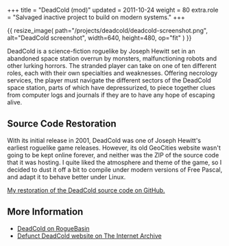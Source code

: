 +++
title = "DeadCold (mod)"
updated = 2011-10-24
weight = 80
extra.role = "Salvaged inactive project to build on modern systems."
+++

{{ resize_image(
  path="/projects/deadcold/deadcold-screenshot.png",
  alt="DeadCold screenshot",
  width=640,
  height=480,
  op="fit"
) }}

DeadCold is a science-fiction roguelike by Joseph Hewitt set in an abandoned space station overrun by monsters, malfunctioning robots and other lurking horrors.
The stranded player can take on one of ten different roles, each with their own specialties and weaknesses.
Offering necrology services, the player must navigate the different sectors of the DeadCold space station, parts of which have depressurized, to piece together clues from computer logs and journals if they are to have any hope of escaping alive.

<!-- more -->

## Source Code Restoration

With its initial release in 2001, DeadCold was one of Joseph Hewitt's earliest roguelike game releases.
However, its old GeoCities website wasn't going to be kept online forever, and neither was the ZIP of the source code that it was hosting.
I quite liked the atmosphere and theme of the game, so I decided to dust it off a bit to compile under modern versions of Free Pascal, and adapt it to behave better under Linux.

[My restoration of the DeadCold source code on GitHub.](https://github.com/tung/deadcold)

## More Information

- [DeadCold on RogueBasin](http://roguebasin.com/index.php/DeadCold)
- [Defunct DeadCold website on The Internet Archive](https://web.archive.org/web/20171226204308/http://www.reocities.com/pyrrho12/programming/deadcold.html)
